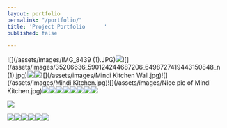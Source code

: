 ```yaml
---
layout: portfolio
permalink: "/portfolio/"
title: 'Project Portfolio      '
published: false

---
```

![](/assets/images/IMG_8439 (1).JPG)![](/assets/images/IMG_8441.JPG)![](/assets/images/35206636_590124244687206_6498727419443150848_n (1).jpg)![](/assets/images/35296888_590124228020541_5028627171346743296_n.jpg)![](/assets/images/BUY.png)![](/assets/images/Mindi Kitchen Wall.jpg)![](/assets/images/Mindi Kitchen.jpg)![](/assets/images/Nice pic of Mindi Kitchen.jpg)![](/assets/images/IMG_0521.jpg)![](/assets/images/IMG_0361.jpg)![](/assets/images/IMG_0299.jpg)![](/assets/images/IMG_0209.jpg)![](/assets/images/IMG_0583.jpg)![](/assets/images/IMG_0580.jpg)![](/assets/images/IMG_0551.jpg)![](/assets/images/IMG_0521-1.jpg)

![](/assets/images/IMG_0536.jpg)

![](/assets/images/IMG_9457.JPG)![](/assets/images/IMG_9455.JPG)![](/assets/images/IMG_9454.JPG)![](/assets/images/IMG_9460.JPG)![](/assets/images/4E252E99-AB64-4EC6-948E-F5EB067E31FE.JPG)![](/assets/images/4E5C87F3-1F32-482B-861D-19C78ED3E4FE.JPG)